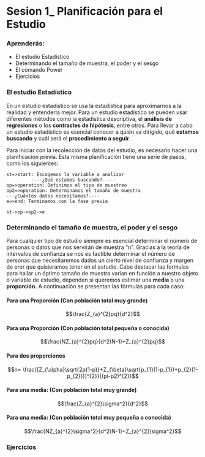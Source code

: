 # Sesion 1_ Planificación para el Estudio
### Aprenderás:
- El estudio Estadístico
- Determinando el tamaño de muestra, el poder y el sesgo
- El comando Power
- Ejercicios


### El estudio Estadístico
En un estudio estadístico se usa la estadística para aproximarnos a la realidad y entenderla mejor. Para un estudio estadístico se pueden usar diferentes métodos como la estadística descriptiva, el **análisis de regresiones** o los **contrastes de hipótesis**, entre otros.
Para llevar a cabo un estudio estadístico es esencial conocer a quién va dirigido, qué **estamos buscando** y cuál será el **procedimiento a seguir**.

Para iniciar con la recolección de datos del estudio, es necesario hacer una planificación previa. Esta misma planificación tiene una serie de pasos, como los siguientes:

```flow
st=>start: Escogemos la variable a analizar
         ----¿Qué estamos buscando?-----
op=>operation: Definimos el tipo de muestreo
op2=>operation: Determinamos el tamaño de muestra
---¿Cuántos datos necesitamos?----
e=>end: Terminamos con la fase previa

st->op->op2->e

```
### Determinando el tamaño de muestra, el poder y el sesgo

Para cualquier tipo de estudio siempre es esencial determinar el número de personas o datos que nos servirán de muestra "n".
Gracias a la teoría de intervalos de confianza se nos es factible determinar el número de personas que necesitaremos dados un cierto nivel de confianza y margen de eror que quisieramos tener en el estudio.
Cabe destacar las formulas para hallar un óptimo tamaño de muestra varían en función a nuestro objeto o variable de estudio, dependen si queremos estimar una **media** o una **proporción.**
A continuación se presentan las fórmulas para cada caso:

#### Para una Proporción (Con población total muy grande)

$$\frac{Z_{a}^{2}pq}{d^2}$$

#### Para una Proporción (Con población total pequeña o conocida)

$$\frac{NZ_{a}^{2}pq}{d^2(N-1)+Z_{a}^{2}pq}$$

#### Para dos proporciones

$$n= \frac{[Z_{\alpha}\sqrt{2p(1-p)}+Z_{\beta}\sqrt{p_{1}(1-p_{1})+p_{2}(1-p_{2}})]^{2}}{(pi-p2)^{2}}$$


#### Para una media: (Con población total muy grande)

$$\frac{Z_{a}^{2}\sigma^2}{d^2}$$

#### Para una media: (Con población total muy pequeña o conocida)

$$\frac{NZ_{a}^{2}\sigma^2}{d^2(N-1)+Z_{a}^{2}\sigma^2}$$

### 


### Ejercicios
